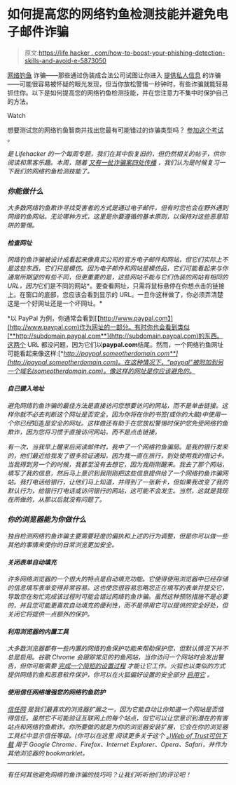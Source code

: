 # 如何提高您的网络钓鱼检测技能并避免电子邮件诈骗

> 原文:[https://life hacker . com/how-to-boost-your-phishing-detection-skills-and-avoid-e-5873050](https://lifehacker.com/how-to-boost-your-phishing-detection-skills-and-avoid-e-5873050)

[网络钓鱼](http://en.wikipedia.org/wiki/Phishing) 诈骗——那些通过伪装成合法公司试图让你进入 [提供私人信息](https://lifehacker.com/the-complete-guide-to-avoiding-online-scams-for-your-l-5420356) 的诈骗——可能很容易被怀疑的眼光发现，但当你放松警惕一秒钟时，有些诈骗就能轻易抓住你。以下是如何提高您的网络钓鱼检测技能，并在您注意力不集中时保护自己的方法。

Watch

想要测试您的网络钓鱼智商并找出您最有可能错过的诈骗类型吗？ [参加这个考试](http://www.sonicwall.com/furl/phishing/) 。

[](http://lifehacker.com/tag/blast-from-the-past)**是 Lifehacker 的一个每周专题，我们在其中恢复旧的，但仍然相关的帖子，供你阅读和黑客乐趣。本周，随着* [*又有一批诈骗案四处传播*](http://blog.avast.com/2014/10/17/ebola-scams-spread-faster-than-actual-disease-in-panic-striken-u-s/) *，我们认为是时候复习一下我们的网络钓鱼检测技能了。**

### *你能做什么*

*大多数网络钓鱼欺诈寻找受害者的方式是通过电子邮件，但有时您也会在野外遇到网络钓鱼网站。无论哪种方式，这里是你要遵循的基本原则，以保持对这些恶意陷阱的警惕。*

#### *检查网址*

*网络钓鱼诈骗被设计成看起来像真实公司的官方电子邮件和网站，但它们实际上不是这些东西，它们只是模仿。因为电子邮件和网站是模仿品，它们可能看起来与你通常所期望的有些不同，但更重要的是，这些网站不能与它们伪装的网站有相同的 URL，因为*它们是不同的网站*。要查看网址，只需将鼠标悬停在你想点击的链接上。在窗口的底部，您应该会看到显示的 URL。一旦你这样做了，你必须弄清楚这是一个好网址还是一个坏网址。*

*以 PayPal 为例，你通常会看到[【http://www.paypal.com】](http://www.paypal.com)作为网址的一部分。有时你也会看到类似[**http://subdomain.paypal.com**](http://subdomain.paypal.com)的东西。这两个 URL 都没问题，因为它们以**paypal.com**结尾。然而，一个网络钓鱼网址可能看起来像这样:[**http://paypal.someotherdomain.com**](http://paypal.someotherdomain.com)。在这种情况下，“paypal”被附加到另一个域名(someotherdomain.com)。像这样的网址是你应该避免的。*

#### *自己键入地址*

*避免网络钓鱼诈骗的最佳方法是直接访问您想要访问的网站，而不是单击链接。这样你就不必去判断这个网址是否安全，因为你将在你的书签(或你的大脑)中使用一个你已经*知道*是安全的网址。这样做还有助于在您放松警惕时保护您免受网络钓鱼欺诈，因为您将习惯于直接访问网站，而不是点击链接。*

*有一次，当我早上醒来后阅读邮件时，我中了一个网络钓鱼骗局。是我的银行发来的，他们最近给我发了很多验证通知，因为我一直在旅行，到处使用我的借记卡。当我得到另一个的时候，我甚至没有去想它，因为我刚刚醒来。我去了那个网站，填写了我的信息，然后马上意识到我刚刚把这些信息提供给了一个网络钓鱼诈骗网站。我打电话给银行，让他们马上知道，并得到了一张新卡，但如果我改变了我的默认行为，给银行打电话或访问银行的网站，这可能不会发生。当然，这就是我现在所做的，从那以后就没有问题了。*

### *你的浏览器能为你做什么*

*独自检测网络钓鱼诈骗主要需要轻度的偏执和上述的行为调整，但是你可以做一些其他的事情来使你的日常浏览更加安全。*

#### *关闭表单自动填充*

*许多网络浏览器的一个很大的特点是自动填充功能。它使得使用浏览器中已经存储的信息填写表单变得非常容易。这也使您很容易忽略您正在填写的表单并提交它，导致您在匆忙完成该过程时可能会错过网络钓鱼诈骗。虽然这种预防措施不是必要的，并且您可能更喜欢自动填充的便利性，而不是停用它可以提供的安全好处，但关闭它将提供一点额外的保护。*

#### *利用浏览器的内置工具*

*大多数浏览器都有一些内置的网络钓鱼保护功能来帮助保护您，但默认情况下并不总是启用。谷歌 Chrome 会跟踪常见的钓鱼网站，当你访问一个网站时会发出警告，但你可能需要 [完成一个简短的设置过程](http://support.google.com/chrome/bin/answer.py?hl=en&answer=95572) 才能让它工作。火狐也以类似的方式提供网络钓鱼和恶意软件保护，你可以在火狐偏好设置的安全部分 [启用它](http://www.mozilla.org/en-US/firefox/phishing-protection/) 。*

#### *使用信任网络增强您的网络钓鱼防护*

*[信任网](http://www.mywot.com/) 是我们最喜欢的浏览器扩展之一，因为它能自动让你知道一个网站是否值得信任。虽然它不可能验证互联网上的每个站点，但它可以让您意识到潜在的有害站点和网络钓鱼欺诈。你所要做的就是为你的浏览器安装扩展，它会在你的浏览器工具栏中显示信任等级。(你可以在这里 阅读更多关于这个 [。)Web of Trust](http://www.mywot.com/en/trustseal)[可供下载](http://www.mywot.com/en/download) 用于 Google Chrome、Firefox、Internet Explorer、Opera、Safari，并作为其他浏览器的 bookmarklet。*

* * *

*有任何其他避免网络钓鱼诈骗的技巧吗？让我们听听他们的评论吧！*
